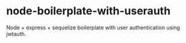 # node-boilerplate-with-userauth
Node + express + sequelize boilerplate with user authentication using jwtauth. 
